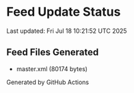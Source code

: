 # Feed Update Status
Last updated: Fri Jul 18 10:21:52 UTC 2025

## Feed Files Generated
- master.xml (80174 bytes)

Generated by GitHub Actions
